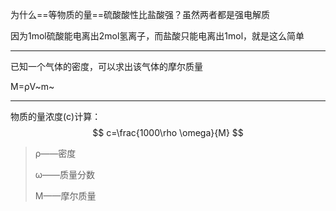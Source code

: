 为什么==等物质的量==硫酸酸性比盐酸强？虽然两者都是强电解质

因为1mol硫酸能电离出2mol氢离子，而盐酸只能电离出1mol，就是这么简单

------

已知一个气体的密度，可以求出该气体的摩尔质量

M=ρV~m~

------

物质的量浓度(c)计算：
$$
c=\frac{1000\rho \omega}{M}
$$

> ρ——密度
>
> ω——质量分数
>
> M——摩尔质量

